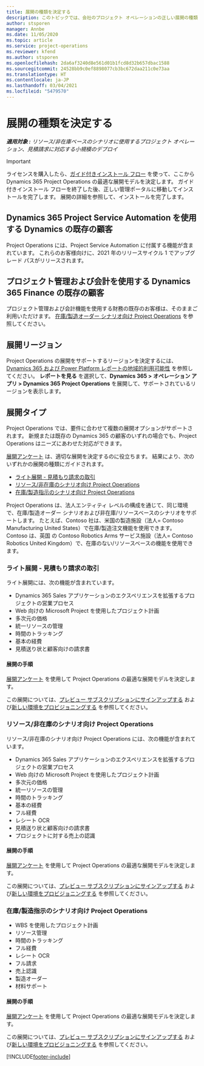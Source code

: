 ```yaml
---
title: 展開の種類を決定する
description: このトピックでは、会社のプロジェクト オペレーションの正しい展開の種類を決定するのに役立つ情報を提供します。
author: stsporen
manager: Annbe
ms.date: 11/05/2020
ms.topic: article
ms.service: project-operations
ms.reviewer: kfend
ms.author: stsporen
ms.openlocfilehash: 2da6af3240d8e561d01b1fcd8d32b657dbac1588
ms.sourcegitcommit: 24528bb9c0ef8898077cb3bc672daa211c0e73aa
ms.translationtype: HT
ms.contentlocale: ja-JP
ms.lasthandoff: 03/04/2021
ms.locfileid: "5479570"
---
```

# <a name="determine-your-deployment-type"></a>展開の種類を決定する

_**適用対象 :** リソース/非在庫ベースのシナリオに使用するプロジェクト オペレーション、見積請求に対応する小規模のデプロイ_

> [!IMPORTANT]
> ライセンスを購入したら、[ガイド付きインストール フロー](https://aka.ms/provisionprojectoperations) を使って、ここから Dynamics 365 Project Operations の最適な展開モデルを決定します。
> ガイド付きインストール フローを終了した後、正しい管理ポータルに移動してインストールを完了します。 展開の詳細を参照して、インストールを完了します。


## <a name="existing-customers-of-dynamics-using-dynamics-365-project-service-automation"></a>Dynamics 365 Project Service Automation を使用する Dynamics の既存の顧客
Project Operations には、Project Service Automation に付属する機能が含まれています。 これらのお客様向けに、2021 年のリリースサイクル 1 でアップグレード パスがリリースされます。

## <a name="existing-customers-of-dynamics-365-finance-using-project-management-and-accounting"></a>プロジェクト管理および会計を使用する Dynamics 365 Finance の既存の顧客 

プロジェクト管理および会計機能を使用する財務の既存のお客様は、そのままご利用いただけます。 [在庫/製造オーダー シナリオ向け Project Operations](#pma) を参照してください。


## <a name="deployment-regions"></a>展開リージョン
Project Operations の展開をサポートするリージョンを決定するには、[Dynamics 365 および Power Platform レポートの地域的利用可能性](https://dynamics.microsoft.com/en-us/geographic-availability/) を参照してください。 **レポートを見る** を選択して、**Dynamics 365 > オペレーション アプリ > Dynamics 365 Project Operations** を展開して、サポートされているリージョンを表示します。

## <a name="deployment-types"></a>展開タイプ
Project Operations では、要件に合わせて複数の展開オプションがサポートされます。 新規または既存の Dynamics 365 の顧客のいずれの場合でも、Project Operations はニーズにあわせた対応ができます。

[展開アンケート](https://aka.ms/provisionprojectoperations) は、適切な展開を決定するのに役立ちます。 結果により、次のいずれかの展開の種類にガイドされます。

- [ライト展開 - 見積もり請求の取引](#lite)
- [リソース/非在庫のシナリオ向け Project Operations](#integrated)
- [在庫/製造指示のシナリオ向け Project Operations](#pma)

Project Operations は、法人エンティティ レベルの構成を通じて、同じ環境で、在庫/製造オーダー シナリオおよび非在庫/リソースベースのシナリオをサポートします。 たとえば、Contoso 社は、米国の製造施設（法人= Contoso Manufacturing United States）で在庫/製造注文機能を使用できます。 Contoso は、英国 の Contoso Robotics Arms サービス施設（法人= Contoso Robotics United Kingdom）で、在庫のない/リソースベースの機能を使用できます。

### <a name="lite-deployment---deal-to-proforma-invoicing"></a><a  name="lite"></a>ライト展開 - 見積もり請求の取引

ライト展開には、次の機能が含まれています。

- Dynamics 365 Sales アプリケーションのエクスペリエンスを拡張するプロジェクトの営業プロセス
- Web 向けの Microsoft Project を使用したプロジェクト計画
- 多次元の価格
- 統一リソースの管理
- 時間のトラッキング
- 基本の経費
- 見積送り状と顧客向けの請求書 

#### <a name="deployment-steps"></a>展開の手順
[展開アンケート](https://aka.ms/provisionprojectoperations) を使用して Project Operations の最適な展開モデルを決定します。

この展開については、[プレビュー サブスクリプションにサインアップする](lite-preview-subscription-sign-up.md) および[新しい環境をプロビジョニングする](lite-deployment.md) を参照してください。 


### <a name="project-operations-for-resourcenon-stocked-scenarios"></a><a name="integrated"></a>リソース/非在庫のシナリオ向け Project Operations
リソース/非在庫のシナリオ向け Project Operations には、次の機能が含まれています。
 
- Dynamics 365 Sales アプリケーションのエクスペリエンスを拡張するプロジェクトの営業プロセス
- Web 向けの Microsoft Project を使用したプロジェクト計画
- 多次元の価格
- 統一リソースの管理
- 時間のトラッキング
- 基本の経費
- フル経費
- レシート OCR
- 見積送り状と顧客向けの請求書 
- プロジェクトに対する売上の認識

#### <a name="deployment-steps"></a>展開の手順
[展開アンケート](https://aka.ms/provisionprojectoperations) を使用して Project Operations の最適な展開モデルを決定します。

この展開については、[プレビュー サブスクリプションにサインアップする](resource-sign-up-preview-subscription.md) および[新しい環境をプロビジョニングする](resource-provision-new-environment.md) を参照してください。 


### <a name="project-operations-for-stockedproduction-order-scenarios"></a><a name="pma"></a>在庫/製造指示のシナリオ向け Project Operations

- WBS を使用したプロジェクト計画
- リソース管理
- 時間のトラッキング
- フル経費
- レシート OCR
- フル請求
- 売上認識
- 製造オーダー
- 材料サポート

#### <a name="deployment-steps"></a>展開の手順
[展開アンケート](https://aka.ms/provisionprojectoperations) を使用して Project Operations の最適な展開モデルを決定します。

この展開については、[プレビュー サブスクリプションにサインアップする](https://docs.microsoft.com/dynamics365/fin-ops-core/dev-itpro/dev-tools/sign-up-preview-subscription?toc=/dynamics365/finance/toc.json) および[新しい環境をプロビジョニングする](https://docs.microsoft.com/dynamics365/fin-ops-core/dev-itpro/deployment/deploy-demo-environment?toc=/dynamics365/finance/toc.json) を参照してください。 



[!INCLUDE[footer-include](../includes/footer-banner.md)]
